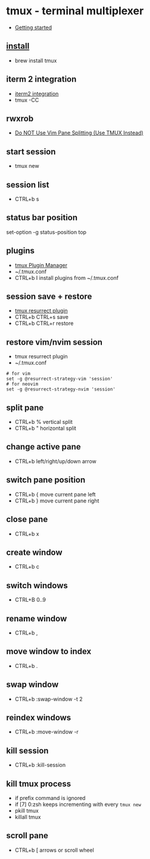 # tmux - terminal multiplexer
- [Getting started](https://github.com/tmux/tmux/wiki/Getting-Started)

## [install](https://github.com/tmux/tmux/wiki/Installing)
- brew install tmux

## iterm 2 integration 
- [iterm2 integration](https://iterm2.com/documentation-tmux-integration.html)
- tmux -CC

## rwxrob
- [Do NOT Use Vim Pane Splitting (Use TMUX Instead)](https://www.youtube.com/watch?v=zH3CH6zXTew)

## start session
- tmux new

## session list
- CTRL+b s

## status bar position
set-option -g status-position top

## plugins
- [tmux Plugin Manager](https://github.com/tmux-plugins/tpm)
- ~/.tmux.conf
- CTRL+b I install plugins from ~/.tmux.conf

## session save + restore
- [tmux resurrect plugin](https://github.com/tmux-plugins/tmux-resurrect)
- CTRL+b CTRL+s save
- CTRL+b CTRL+r restore

## restore vim/nvim session
- tmux resurrect plugin
- ~/.tmux.conf

```
# for vim
set -g @resurrect-strategy-vim 'session'
# for neovim
set -g @resurrect-strategy-nvim 'session'
```
## split pane
- CTRL+b % vertical split
- CTRL+b " horizontal split

## change active pane
- CTRL+b left/right/up/down arrow

## switch pane position
- CTRL+b { move current pane left
- CTRL+b } move current pane right

## close pane
- CTRL+b x

## create window
- CTRL+b c

## switch windows
- CTRL+B 0..9

## rename window
- CTRL+b ,

## move window to index
- CTRL+b .

## swap window
- CTRL+b :swap-window -t 2

## reindex windows
- CTRL+b :move-window -r

## kill session
- CTRL+b :kill-session

## kill tmux process
- if prefix command is ignored
- if [7] 0:zsh keeps incrementing with every `tmux new`
- pkill tmux
- killall tmux

## scroll pane
- CTRL+b [ arrows or scroll wheel
